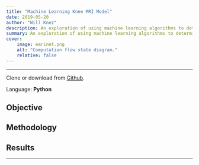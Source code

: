 ```yaml
---
title: "Machine Learning Knee MRI Model"
date: 2019-05-20
author: "Will Knez"
description: An exploration of using machine learning algorithms to determine knee fracture using MRI image analysis.
summary: An exploration of using machine learning algorithms to determine knee fracture using MRI image analysis.
cover:
    image: emrinet.png
    alt: "Computation flow state diagram."
    relative: false
---
```


---

Clone or download from [Github](https://github.com/wbknez/emrinet).

Language: **Python**

## Objective


## Methodology


## Results


---

